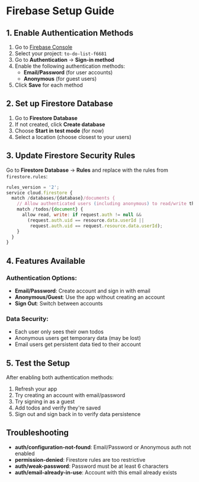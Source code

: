 # Firebase Setup Guide

## 1. Enable Authentication Methods

1. Go to [Firebase Console](https://console.firebase.google.com/)
2. Select your project: `to-do-list-f6681`
3. Go to **Authentication** → **Sign-in method**
4. Enable the following authentication methods:
   - **Email/Password** (for user accounts)
   - **Anonymous** (for guest users)
5. Click **Save** for each method

## 2. Set up Firestore Database

1. Go to **Firestore Database**
2. If not created, click **Create database**
3. Choose **Start in test mode** (for now)
4. Select a location (choose closest to your users)

## 3. Update Firestore Security Rules

Go to **Firestore Database** → **Rules** and replace with the rules from `firestore.rules`:

```javascript
rules_version = '2';
service cloud.firestore {
  match /databases/{database}/documents {
    // Allow authenticated users (including anonymous) to read/write their own todos
    match /todos/{document} {
      allow read, write: if request.auth != null &&
        (request.auth.uid == resource.data.userId ||
         request.auth.uid == request.resource.data.userId);
    }
  }
}
```

## 4. Features Available

### Authentication Options:

- **Email/Password**: Create account and sign in with email
- **Anonymous/Guest**: Use the app without creating an account
- **Sign Out**: Switch between accounts

### Data Security:

- Each user only sees their own todos
- Anonymous users get temporary data (may be lost)
- Email users get persistent data tied to their account

## 5. Test the Setup

After enabling both authentication methods:

1. Refresh your app
2. Try creating an account with email/password
3. Try signing in as a guest
4. Add todos and verify they're saved
5. Sign out and sign back in to verify data persistence

## Troubleshooting

- **auth/configuration-not-found**: Email/Password or Anonymous auth not enabled
- **permission-denied**: Firestore rules are too restrictive
- **auth/weak-password**: Password must be at least 6 characters
- **auth/email-already-in-use**: Account with this email already exists
